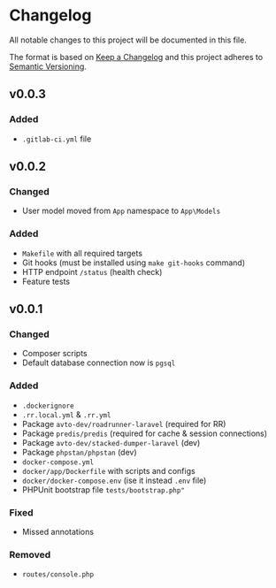 # Changelog

All notable changes to this project will be documented in this file.

The format is based on [Keep a Changelog][keepachangelog] and this project adheres to [Semantic Versioning][semver].

## v0.0.3

### Added

- `.gitlab-ci.yml` file

## v0.0.2

### Changed

- User model moved from `App` namespace to `App\Models`

### Added

- `Makefile` with all required targets
- Git hooks (must be installed using `make git-hooks` command)
- HTTP endpoint `/status` (health check)
- Feature tests

## v0.0.1

### Changed

- Composer scripts
- Default database connection now is `pgsql`

### Added

- `.dockerignore`
- `.rr.local.yml` & `.rr.yml`
- Package `avto-dev/roadrunner-laravel` (required for RR)
- Package `predis/predis` (required for cache & session connections)
- Package `avto-dev/stacked-dumper-laravel` (dev)
- Package `phpstan/phpstan` (dev)
- `docker-compose.yml`
- `docker/app/Dockerfile` with scripts and configs
- `docker/docker-compose.env` (ise it instead `.env` file)
- PHPUnit bootstrap file `tests/bootstrap.php"`

### Fixed

- Missed annotations

### Removed

- `routes/console.php`

[keepachangelog]:https://keepachangelog.com/en/1.0.0/
[semver]:https://semver.org/spec/v2.0.0.html

